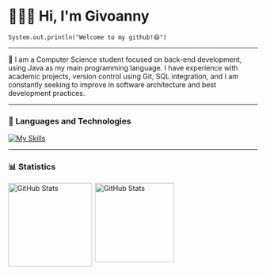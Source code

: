 # 👩🏻‍💻 Hi, I'm Givoanny 
<code>System.out.println("Welcome to my github!😆")</code>
<hr>

<p>👋 I am a Computer Science student focused on back-end development, using Java as my main programming language. I have experience with academic projects, version control using Git, SQL integration, and I am constantly seeking to improve in software architecture and best development practices.<p>
<hr>

### 🤖 Languages ​​and Technologies

[![My Skills](https://skillicons.dev/icons?i=java,spring,postgresql,mysql,mongodb,python,html,css,javascript,github)](https://skillicons.dev)


<hr>


### 📊 Statistics

<p>
  <img 
    align="left" 
    alt="GitHub Stats" 
    height="169" 
    style="padding-right: 3px;" 
    src="https://github-readme-stats.vercel.app/api?username=giovannyenes&show_icons=true&theme=tokyonight&include_all_commits=true&custom_title=My%20git%20stats" 
  />

<img 
      align="left" 
      alt="GitHub Stats" 
      height="160" 
      src="https://github-readme-stats.vercel.app/api/top-langs/?username=giovannyenes&theme=tokyonight&layout=compact&custom_title=Technologies&langs_count=9" 
  />

</p>
